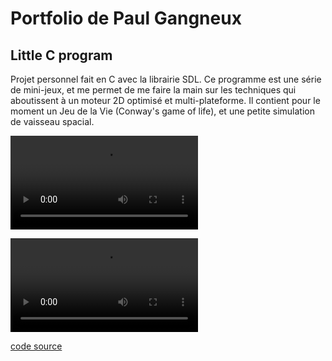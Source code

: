 # Portfolio de Paul Gangneux

## Little C program

Projet personnel fait en C avec la librairie SDL. Ce programme est une série de mini-jeux, et me permet de me faire la main sur les techniques qui aboutissent à un moteur 2D optimisé et multi-plateforme.
Il contient pour le moment un Jeu de la Vie (Conway's game of life), et une petite simulation de vaisseau spacial.

![gameoflife](vids/gameoflife.mp4)

![spaceship](vids/space.mp4)

[code source](https://github.com/paul-gangneux/little-c-program)